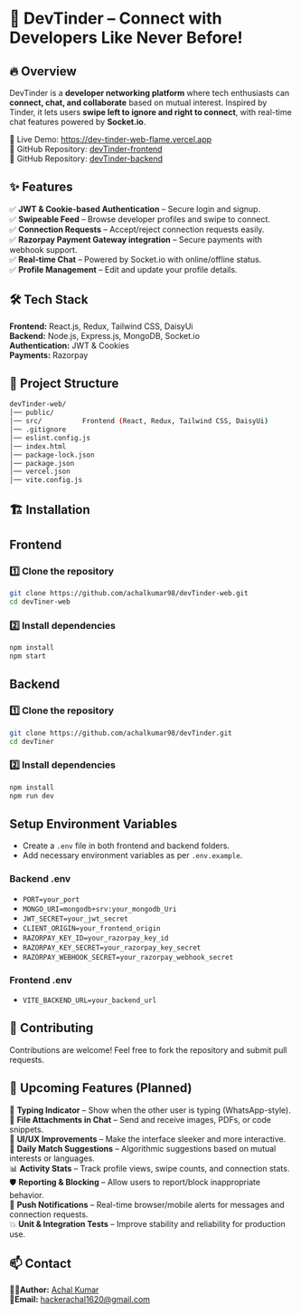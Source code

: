 
# 🚀 DevTinder – Connect with Developers Like Never Before!
 
 ## 🔥 Overview 
DevTinder is a **developer networking platform** where tech enthusiasts can **connect, chat, and collaborate** based on mutual interest. Inspired by Tinder, it lets users **swipe left to ignore and right to connect**, with real-time chat features powered by **Socket.io**.

🚀 Live Demo: https://dev-tinder-web-flame.vercel.app  
📌 GitHub Repository: [devTinder-frontend](https://github.com/achalkumar98/devTinder-web.git)\
📌 GitHub Repository: [devTinder-backend](https://github.com/achalkumar98/devTinder.git)   


## ✨ Features 

 
✅ **JWT & Cookie-based Authentication** – Secure login and signup.\
✅ **Swipeable Feed** – Browse developer profiles and swipe to connect.\
✅ **Connection Requests** – Accept/reject connection requests easily.\
✅ **Razorpay Payment Gateway integration** – Secure payments with webhook support.\
✅ **Real-time Chat** – Powered by Socket.io with online/offline status.\
✅ **Profile Management** – Edit and update your profile details.



## 🛠 Tech Stack  

**Frontend:** React.js, Redux, Tailwind CSS, DaisyUi  
**Backend:** Node.js, Express.js, MongoDB, Socket.io  
**Authentication:** JWT & Cookies  
**Payments:** Razorpay  


## 📂 Project Structure

```bash
devTinder-web/
│── public/     
│── src/          Frontend (React, Redux, Tailwind CSS, DaisyUi) 
│── .gitignore
│── eslint.config.js 
│── index.html 
│── package-lock.json       
│── package.json
│── vercel.json  
│── vite.config.js
```

## 🏗️ Installation
## Frontend  
### 1️⃣ Clone the repository  
```bash
git clone https://github.com/achalkumar98/devTinder-web.git
cd devTiner-web
```
### 2️⃣ Install dependencies 
```bash
npm install
npm start
```
## Backend
### 1️⃣ Clone the repository 
```bash
git clone https://github.com/achalkumar98/devTinder.git
cd devTiner
```
### 2️⃣ Install dependencies 
```bash
npm install
npm run dev
```
    
## Setup Environment Variables
- Create a `.env` file in both frontend and backend folders.
- Add necessary environment variables as per `.env.example`.
### Backend .env
- `PORT=your_port`
- `MONGO_URI=mongodb+srv:your_mongodb_Uri`
- `JWT_SECRET=your_jwt_secret`
- `CLIENT_ORIGIN=your_frontend_origin`
- `RAZORPAY_KEY_ID=your_razorpay_key_id`
- `RAZORPAY_KEY_SECRET=your_razorpay_key_secret`
- `RAZORPAY_WEBHOOK_SECRET=your_razorpay_webhook_secret`
### Frontend .env
- `VITE_BACKEND_URL=your_backend_url`



## 🚀 Contributing

Contributions are welcome! Feel free to fork the repository and submit pull requests.


## 🧠 Upcoming Features (Planned)

💬 **Typing Indicator** – Show when the other user is typing (WhatsApp-style).\
📎 **File Attachments in Chat** – Send and receive images, PDFs, or code snippets.\
🎨 **UI/UX Improvements** – Make the interface sleeker and more interactive.\
🎯 **Daily Match Suggestions** – Algorithmic suggestions based on mutual interests or languages.\
📊 **Activity Stats** – Track profile views, swipe counts, and connection stats.\
🛡️ **Reporting & Blocking** – Allow users to report/block inappropriate behavior.\
🔔 **Push Notifications** – Real-time browser/mobile alerts for messages and connection requests.\
💥 **Unit & Integration Tests** – Improve stability and reliability for production use.
## 📫 Contact

**👨‍💻Author:** [Achal Kumar](https://github.com/achalkumar98)\
**📧Email:** [hackerachal1620@gmail.com](hackerachal1620@gmail.com)